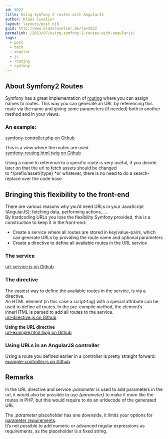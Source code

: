 ```yaml
---
id: 5022
title: Using Symfony 2 routes with AngularJS
author: Klaas Cuvelier
layout: layouts/post.njk
guid: http://www.klaascuvelier.be/?p=5022
permalink: /2013/07/using-symfony-2-routes-with-angularjs/
tags:
  - post
  - tech
  - angular
  - js
  - routing
  - symfony
---
```


## About Symfony2 Routes

Symfony has a great implementation of <a title="Symfony routing" href="http://symfony.com/doc/current/book/routing.html" target="_blank">routing</a> where you can assign names to routes. This way you can generate an URL by referencing this route via the name and giving some parameters (if needed) both in another method and in your views.

### **An example:**

[symfony-controller.php on Github](https://gist.github.com/klaascuvelier/6018279)

This is a view where the routes are used  
[symfony-routing.html.twig on Github](https://gist.github.com/klaascuvelier/6018261)

Using a name to reference to a specific route is very useful, if you decide later on that the url to fetch assets should be changed to */prefix/asset/{type} *or whatever, there is no need to do a search-replace over the code base.

## **Bringing this flexibility to the front-end**

There are various reasons why you&#8217;d need URLs in your JavaScript (AngularJS); fetching data, performing actions, &#8230;  
By hardcoding URLs you lose the flexibility Symfony provided, this is a construction to keep it in the front-end:

- Create a service where all routes are stored in key/value-pairs, which can generate URLs by providing the route name and optional parameters
- Create a directive to define all available routes in the URL service

### **The service**

[url-service.js on Github](https://gist.github.com/klaascuvelier/6018363)

### **The directive**

The easiest way to define the available routes in the service, is via a directive.  
An HTML element (in this case a script-tag) with a special attribute can be used to define all routes. In the pre-compile method, the element&#8217;s innerHTML is parsed to add all routes to the service.  
[url-directive.js on Github](https://gist.github.com/klaascuvelier/6018424)

**Using the URL directive**  
[url-example.html.twig on Github](https://gist.github.com/klaascuvelier/6018540)

### Using URLs in an AngularJS controller

Using a route you defined earlier in a controller is pretty straight forward:  
[example-controller.js on Github](https://gist.github.com/klaascuvelier/6018397)

## Remarks

In the URL directive and service *:parameter* is used to add parameters in the url, it would also be possible to use *{parameter}* to make it more like the routes in PHP, but this would require to do an urldecode of the generated URL

The *:parameter* placeholder has one downside, it limits your options for <a href="http://symfony.com/doc/current/book/routing.html#required-and-optional-placeholders" target="_blank">parameter requirements</a>.  
It&#8217;s not possible to add numeric or advanced regular expressions as requirements, as the placeholder is a fixed string.

&nbsp;
